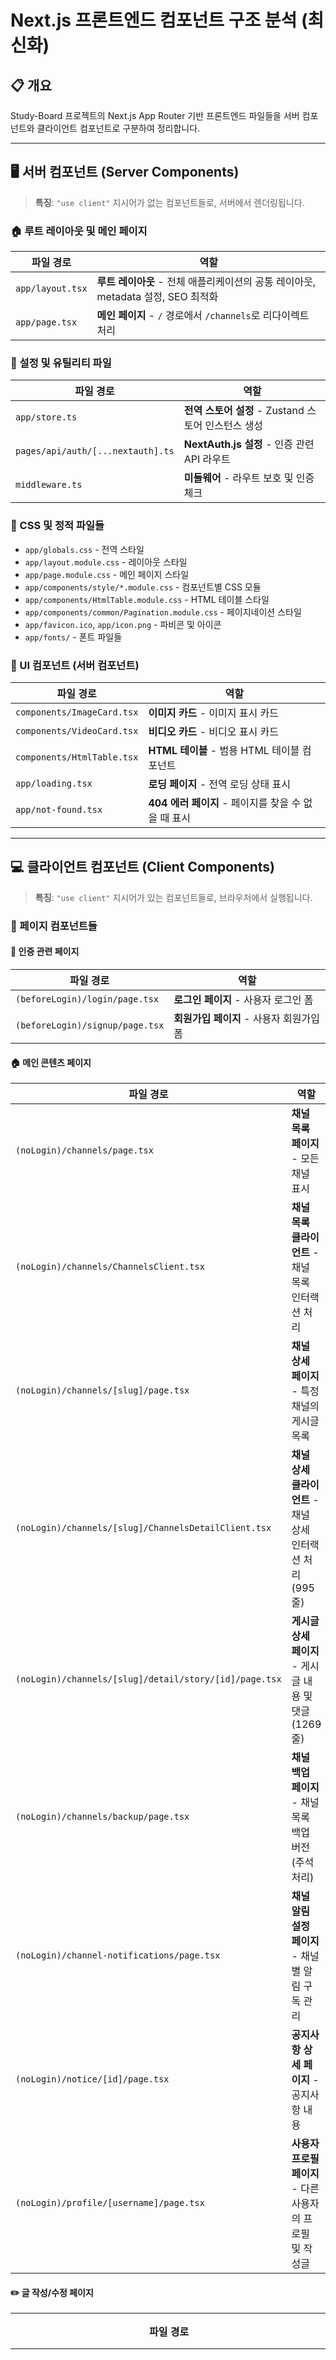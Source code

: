 # Next.js 프론트엔드 컴포넌트 구조 분석 (최신화)

## 📋 개요

Study-Board 프로젝트의 Next.js App Router 기반 프론트엔드 파일들을 서버 컴포넌트와 클라이언트 컴포넌트로 구분하여 정리합니다.

---

## 🖥️ 서버 컴포넌트 (Server Components)

> **특징**: `"use client"` 지시어가 없는 컴포넌트들로, 서버에서 렌더링됩니다.

### 🏠 루트 레이아웃 및 메인 페이지

| 파일 경로        | 역할                                                                             |
| ---------------- | -------------------------------------------------------------------------------- |
| `app/layout.tsx` | **루트 레이아웃** - 전체 애플리케이션의 공통 레이아웃, metadata 설정, SEO 최적화 |
| `app/page.tsx`   | **메인 페이지** - `/` 경로에서 `/channels`로 리다이렉트 처리                     |

### 📁 설정 및 유틸리티 파일

| 파일 경로                         | 역할                                                |
| --------------------------------- | --------------------------------------------------- |
| `app/store.ts`                    | **전역 스토어 설정** - Zustand 스토어 인스턴스 생성 |
| `pages/api/auth/[...nextauth].ts` | **NextAuth.js 설정** - 인증 관련 API 라우트         |
| `middleware.ts`                   | **미들웨어** - 라우트 보호 및 인증 체크             |

### 🎨 CSS 및 정적 파일들

- `app/globals.css` - 전역 스타일
- `app/layout.module.css` - 레이아웃 스타일
- `app/page.module.css` - 메인 페이지 스타일
- `app/components/style/*.module.css` - 컴포넌트별 CSS 모듈
- `app/components/HtmlTable.module.css` - HTML 테이블 스타일
- `app/components/common/Pagination.module.css` - 페이지네이션 스타일
- `app/favicon.ico`, `app/icon.png` - 파비콘 및 아이콘
- `app/fonts/` - 폰트 파일들

### 🎨 UI 컴포넌트 (서버 컴포넌트)

| 파일 경로                  | 역할                                                |
| -------------------------- | --------------------------------------------------- |
| `components/ImageCard.tsx` | **이미지 카드** - 이미지 표시 카드                  |
| `components/VideoCard.tsx` | **비디오 카드** - 비디오 표시 카드                  |
| `components/HtmlTable.tsx` | **HTML 테이블** - 범용 HTML 테이블 컴포넌트         |
| `app/loading.tsx`          | **로딩 페이지** - 전역 로딩 상태 표시               |
| `app/not-found.tsx`        | **404 에러 페이지** - 페이지를 찾을 수 없을 때 표시 |

---

## 💻 클라이언트 컴포넌트 (Client Components)

> **특징**: `"use client"` 지시어가 있는 컴포넌트들로, 브라우저에서 실행됩니다.

### 📄 페이지 컴포넌트들

#### 🔐 인증 관련 페이지

| 파일 경로                       | 역할                                     |
| ------------------------------- | ---------------------------------------- |
| `(beforeLogin)/login/page.tsx`  | **로그인 페이지** - 사용자 로그인 폼     |
| `(beforeLogin)/signup/page.tsx` | **회원가입 페이지** - 사용자 회원가입 폼 |

#### 🏠 메인 콘텐츠 페이지

| 파일 경로                                              | 역할                                                       |
| ------------------------------------------------------ | ---------------------------------------------------------- |
| `(noLogin)/channels/page.tsx`                          | **채널 목록 페이지** - 모든 채널 표시                      |
| `(noLogin)/channels/ChannelsClient.tsx`                | **채널 목록 클라이언트** - 채널 목록 인터랙션 처리         |
| `(noLogin)/channels/[slug]/page.tsx`                   | **채널 상세 페이지** - 특정 채널의 게시글 목록             |
| `(noLogin)/channels/[slug]/ChannelsDetailClient.tsx`   | **채널 상세 클라이언트** - 채널 상세 인터랙션 처리 (995줄) |
| `(noLogin)/channels/[slug]/detail/story/[id]/page.tsx` | **게시글 상세 페이지** - 게시글 내용 및 댓글 (1269줄)      |
| `(noLogin)/channels/backup/page.tsx`                   | **채널 백업 페이지** - 채널 목록 백업 버전 (주석 처리)     |
| `(noLogin)/channel-notifications/page.tsx`             | **채널 알림 설정 페이지** - 채널별 알림 구독 관리          |
| `(noLogin)/notice/[id]/page.tsx`                       | **공지사항 상세 페이지** - 공지사항 내용                   |
| `(noLogin)/profile/[username]/page.tsx`                | **사용자 프로필 페이지** - 다른 사용자의 프로필 및 작성글  |

#### ✏️ 글 작성/수정 페이지

| 파일 경로                                                      | 역할                                                     |
| -------------------------------------------------------------- | -------------------------------------------------------- |
| `(afterLogin)/write/story/page.tsx`                            | **게시글 작성 페이지** - 새 게시글 작성 폼               |
| `(afterLogin)/write/suggestion/page.tsx`                       | **건의사항 작성 페이지** - 새 건의사항 작성 폼           |
| `(afterLogin)/write/notice/page.tsx`                           | **공지사항 작성 페이지** - 새 공지사항 작성 폼           |
| `(afterLogin)/edit/story/[id]/page.tsx`                        | **게시글 수정 페이지** - 기존 게시글 수정 폼             |
| `(afterLogin)/edit/suggestion/[id]/page.tsx`                   | **건의사항 수정 페이지** - 기존 건의사항 수정 폼         |
| `(afterLogin)/channels/[slug]/detail/suggestion/[id]/page.tsx` | **건의사항 상세 페이지** - 로그인 사용자용 건의사항 상세 |

#### 👤 사용자 기능 페이지

| 파일 경로                               | 역할                                                     |
| --------------------------------------- | -------------------------------------------------------- |
| `(afterLogin)/setting/profile/page.tsx` | **프로필 설정 페이지** - 개인정보 수정, 작성글/댓글 관리 |
| `(afterLogin)/messages/page.tsx`        | **메시지 페이지** - 개인 메시지 관리                     |
| `(afterLogin)/notifications/page.tsx`   | **알림 페이지** - 알림 목록 관리                         |
| `(afterLogin)/scraps/page.tsx`          | **스크랩 페이지** - 스크랩한 게시글 목록                 |
| `(afterLogin)/recent-views/page.tsx`    | **최근 본 글 페이지** - 최근 조회한 게시글 목록          |
| `(afterLogin)/blinds/page.tsx`          | **블라인드 페이지** - 블라인드 처리된 게시글 관리        |
| `(afterLogin)/reports/page.tsx`         | **신고 관리 페이지** - 신고 목록 및 관리 (관리자용)      |

### 🧩 공통 컴포넌트들

#### 🏗️ 레이아웃 컴포넌트

| 파일 경로                   | 역할                                   |
| --------------------------- | -------------------------------------- |
| `components/TopBar.tsx`     | **상단 바** - 로고, 검색, 사용자 메뉴  |
| `components/NavMenuBar.tsx` | **네비게이션 메뉴** - 사이드바 메뉴    |
| `components/NavBar.tsx`     | **하단 네비게이션** - 모바일용 하단 바 |

#### 🔧 Provider 컴포넌트

| 파일 경로                                      | 역할                                                   |
| ---------------------------------------------- | ------------------------------------------------------ |
| `components/Provider/RQProvider.tsx`           | **React Query 프로바이더** - 데이터 fetching 상태 관리 |
| `components/Provider/ThemeProvider.tsx`        | **테마 프로바이더** - 다크/라이트 모드 제공            |
| `components/Provider/AuthSessionCom.tsx`       | **세션 관리** - NextAuth 세션 프로바이더               |
| `components/Provider/SitePasswordGate.tsx`     | **사이트 비밀번호 게이트** - 사이트 접근 제한          |
| `components/Provider/SubscriptionProvider.tsx` | **구독 프로바이더** - 알림 구독 관리                   |
| `components/Provider/BrowserNotification.tsx`  | **브라우저 알림** - 웹 푸시 알림                       |

#### 🎛️ 기능성 컴포넌트

| 파일 경로                        | 역할                                         |
| -------------------------------- | -------------------------------------------- |
| `components/DarkModeToggle.tsx`  | **다크모드 토글** - 테마 전환 버튼           |
| `components/RecommendButton.tsx` | **추천 버튼** - 게시글 추천/비추천 버튼      |
| `components/BlindWrapper.tsx`    | **블라인드 래퍼** - 블라인드 처리 컨테이너   |
| `components/BlindedContent.tsx`  | **블라인드 콘텐츠** - 블라인드 처리된 콘텐츠 |

#### 🔔 알림 및 드롭다운

| 파일 경로                                    | 역할                                      |
| -------------------------------------------- | ----------------------------------------- |
| `components/NotificationDropdown.tsx`        | **알림 드롭다운** - 실시간 알림 목록      |
| `components/NoticesDropdown.tsx`             | **공지사항 드롭다운** - 공지사항 목록     |
| `components/ChannelNotificationDropdown.tsx` | **채널 알림 드롭다운** - 채널별 알림 설정 |

#### 📊 테이블 컴포넌트

| 파일 경로                                           | 역할                                                        |
| --------------------------------------------------- | ----------------------------------------------------------- |
| `components/table/CustomizedTables.tsx`             | **기본 테이블** - 게시글 목록 테이블                        |
| `components/table/CustomizedCardView.tsx`           | **카드 뷰 테이블** - 카드 형태 게시글 목록 (다크 테마 개선) |
| `components/table/CustomizedSuggestionTable.tsx`    | **건의사항 테이블** - 건의사항 목록 테이블                  |
| `components/table/CustomizedUserStoryTables.tsx`    | **사용자 게시글 테이블** - 프로필 페이지용 게시글 테이블    |
| `components/table/CustomizedUserCommentsTables.tsx` | **사용자 댓글 테이블** - 프로필 페이지용 댓글 테이블        |

#### 🎛️ 공통 UI 컴포넌트

| 파일 경로                                  | 역할                                                   |
| ------------------------------------------ | ------------------------------------------------------ |
| `components/common/Loading.tsx`            | **로딩 컴포넌트** - 데이터 로딩 시 표시                |
| `components/common/ErrorView.tsx`          | **에러 뷰** - 에러 상황 표시                           |
| `components/common/Pagination.tsx`         | **페이지네이션** - 페이지 이동 컨트롤                  |
| `components/common/ProfilePagination.tsx`  | **프로필 페이지네이션** - 프로필 페이지용 페이지네이션 |
| `components/common/SearchBar.tsx`          | **검색 바** - 게시글 검색 기능                         |
| `components/common/ScrollUpButton.tsx`     | **상단 이동 버튼** - 페이지 최상단으로 스크롤          |
| `components/common/RightView.tsx`          | **우측 뷰** - 우측 사이드바 컨텐츠                     |
| `components/common/ChannelTopStories.tsx`  | **채널 인기 게시글** - 채널별 인기 게시글 표시         |
| `components/common/Advertisement.tsx`      | **광고 컴포넌트** - 광고 표시 영역                     |
| `components/common/CommentsView.tsx`       | **댓글 뷰** - 댓글 목록 및 작성 폼                     |
| `components/common/ConfirmDialog.tsx`      | **확인 다이얼로그** - 확인/취소 다이얼로그             |
| `components/common/ConfirmModal.tsx`       | **확인 모달** - 모달 형태 확인 창                      |
| `components/common/CustomSelect.tsx`       | **커스텀 셀렉트** - 커스텀 드롭다운 선택 컴포넌트      |
| `components/common/CustomSnackBar.tsx`     | **커스텀 스낵바** - 알림 메시지 표시                   |
| `components/common/InputFileUpload.tsx`    | **파일 업로드** - 파일 업로드 입력 컴포넌트            |
| `components/common/RichTextEditor.tsx`     | **리치 텍스트 에디터** - 게시글 작성용 에디터          |
| `components/common/SendMessageModal.tsx`   | **메시지 전송 모달** - 쪽지 전송 모달                  |
| `components/common/UserMenuPopover.tsx`    | **사용자 메뉴 팝오버** - 사용자 메뉴 드롭다운          |
| `components/common/MessageView.tsx`        | **메시지 뷰** - 개인 메시지 표시                       |
| `components/common/ReportModal.tsx`        | **신고 모달** - 게시글/댓글 신고 모달                  |
| `components/common/ChannelNoticeModal.tsx` | **채널 공지 모달** - 채널 공지사항 모달                |

#### 🏗️ 다이얼로그 컴포넌트

| 파일 경로                                                    | 역할                                                    |
| ------------------------------------------------------------ | ------------------------------------------------------- |
| `components/common/ChannelDialog/CreateChannelDialog.tsx`    | **채널 생성 다이얼로그** - 새 채널 생성 모달            |
| `components/common/ChannelDialog/EditChannelImageDialog.tsx` | **채널 이미지 편집 다이얼로그** - 채널 이미지 수정 모달 |

#### 💬 채팅 및 메시지

| 파일 경로                         | 역할                                  |
| --------------------------------- | ------------------------------------- |
| `components/chat/ChannelChat.tsx` | **채널 채팅** - 실시간 채널 채팅 기능 |

#### 💾 백업 컴포넌트

| 파일 경로                                    | 역할                                                      |
| -------------------------------------------- | --------------------------------------------------------- |
| `components/BackUp/MainView.backup.tsx`      | **메인 뷰 백업** - 메인 뷰 백업 버전 (주석 처리)          |
| `components/BackUp/MainViewClientBackUp.tsx` | **메인 뷰 클라이언트 백업** - 클라이언트 백업 (주석 처리) |

### 🎯 채널 상세 페이지 - 분리된 컴포넌트들

> **2024년 12월 업데이트**: 채널 상세 페이지 (ChannelsDetailClient.tsx)를 4개의 독립적인 컴포넌트로 분리하여 **코드 가독성 52.6% 향상** (2074줄 → 995줄)

#### 📂 `(noLogin)/channels/[slug]/components/`

| 파일 경로                                                       | 역할                                                              | 줄 수 |
| --------------------------------------------------------------- | ----------------------------------------------------------------- | ----- |
| `(noLogin)/channels/[slug]/components/ChannelHeader.tsx`        | **채널 헤더** - 채널 정보, 아바타, 생성자 정보 표시               | 226   |
| `(noLogin)/channels/[slug]/components/ChannelActionButtons.tsx` | **채널 액션 버튼** - 실시간 채팅, 공지사항, 구독, 알림 토글 버튼  | 339   |
| `(noLogin)/channels/[slug]/components/ChannelTabNavigation.tsx` | **채널 탭 네비게이션** - 탭 전환, 뷰 모드 토글, 글쓰기 버튼       | 351   |
| `(noLogin)/channels/[slug]/components/ChannelControlPanel.tsx`  | **채널 컨트롤 패널** - 정렬 옵션, 추천 랭킹, 페이지네이션, 검색바 | 327   |

#### 📂 `(noLogin)/channels/[slug]/detail/story/[id]/components/`

| 파일 경로                                                                 | 역할                                                               | 줄 수 |
| ------------------------------------------------------------------------- | ------------------------------------------------------------------ | ----- |
| `(noLogin)/channels/[slug]/detail/story/[id]/components/ImageViewer.tsx`  | **이미지 뷰어** - 이미지 확대/축소, 드래그, 키보드 네비게이션 기능 | 357   |
| `(noLogin)/channels/[slug]/detail/story/[id]/components/StoryActions.tsx` | **스토리 액션** - 스크랩, 신고, 수정, 삭제, 관리자 삭제 버튼       | 363   |

#### 🎨 스타일 컴포넌트

| 파일 경로                                  | 역할                                                   |
| ------------------------------------------ | ------------------------------------------------------ |
| `(noLogin)/channels/[slug]/components.tsx` | **공통 스타일 컴포넌트** - 메탈릭 스타일 컴포넌트 모음 |
| `(noLogin)/channels/[slug]/styles.ts`      | **스타일 정의** - 그라데이션, 메탈릭 스타일 함수 모음  |

### 실제 사용 중인 클라이언트 컴포넌트들

대부분의 페이지와 인터랙티브 컴포넌트들이 클라이언트 컴포넌트로 구성되어 있으며, 다음과 같은 특징을 가집니다:

- **상태 관리**: React Hook, Zustand 상태 관리 라이브러리 사용
- **데이터 페칭**: React Query (TanStack Query) 사용
- **실시간 기능**: WebSocket, Server-Sent Events 활용
- **UI 인터랙션**: Material-UI 컴포넌트 활용한 복잡한 인터랙션

---

## 🎯 주요 특징

### 서버 컴포넌트의 장점

- 🚀 **SEO 최적화**: metadata 설정 가능
- ⚡ **빠른 초기 로딩**: 서버에서 HTML 사전 렌더링
- 📦 **번들 크기 감소**: 클라이언트로 전송되는 JavaScript 최소화

### 클라이언트 컴포넌트의 장점

- 🎭 **인터랙티브한 UI**: 상태 관리, 이벤트 처리
- 🔄 **실시간 업데이트**: React Query, WebSocket 활용
- 💾 **브라우저 API 사용**: localStorage, sessionStorage 등

### 하이브리드 구조

- 서버 컴포넌트(layout.tsx)가 클라이언트 컴포넌트들을 감싸는 구조
- 각 컴포넌트의 특성에 맞는 최적화된 렌더링 방식 적용
- SEO와 사용자 경험을 모두 고려한 균형잡힌 아키텍처

---

## 🔄 최신 업데이트 (2025년 7월)

### 🎯 주요 개선 사항

#### 1. 채널 상세 페이지 컴포넌트 분리 (2024년 12월)

- **목적**: 가독성 향상 및 유지보수성 개선
- **성과**: 2074줄 → 995줄 (52.6% 감소)
- **분리 컴포넌트**: 4개의 독립적인 컴포넌트로 분리
- **효과**: 초보자도 이해하기 쉬운 구조로 개선

#### 2. 게시글 상세 페이지 컴포넌트 분리 (2025년 7월)

- **목적**: 복잡한 기능의 모듈화 및 재사용성 향상
- **분리된 컴포넌트**:
  - `ImageViewer.tsx` (357줄): 이미지 확대/축소, 드래그, 키보드 네비게이션
  - `StoryActions.tsx` (363줄): 스크랩, 신고, 수정, 삭제, 관리자 기능
- **효과**: 기능별 분리로 유지보수성 향상, 코드 재사용성 증대

#### 3. 다크 테마 UI 개선 (2024년 12월)

- **대상**: `CustomizedCardView.tsx` 컴포넌트
- **개선점**: 다크 모드에서 보라색 그라데이션 적용
- **효과**: 일관된 다크 테마 경험 제공

#### 4. 채널 알림 시스템 개선 (2024년 12월)

- **문제**: 프론트엔드와 백엔드 알림 상태 비동기화
- **해결**: 실시간 상태 동기화 및 에러 처리 개선
- **효과**: 사용자 친화적인 알림 관리 시스템 구축

### 새로 추가된 기능

- ✅ **관리자 신고 관리**: 신고 목록 조회 및 처리 시스템
- ✅ **채널 관리 시스템**: 채널 생성, 이미지 업로드, 구독 관리
- ✅ **채널 알림 시스템**: 채널별 알림 구독 관리 페이지 및 컴포넌트
- ✅ **고급 이미지 뷰어**: 확대/축소, 드래그, 키보드 네비게이션 기능
- ✅ **스토리 액션 시스템**: 스크랩, 신고, 수정, 삭제, 관리자 기능 통합
- ✅ **스크랩 기능**: 게시글 스크랩 및 관리 시스템
- ✅ **최근 조회 기능**: 최근 본 글 추적 및 표시
- ✅ **실시간 채널 채팅**: WebSocket 기반 채널 내 실시간 채팅
- ✅ **건의사항 시스템**: 채널별 건의사항 작성 및 관리
- ✅ **리치 텍스트 에디터**: 게시글 작성용 고급 에디터
- ✅ **파일 업로드**: 이미지/동영상 첨부 기능
- ✅ **브라우저 알림**: 웹 푸시 알림 지원

### 개선된 기능

- 🔧 **상태 관리 확장**: 12개의 전문화된 Zustand 스토어
- 🔧 **API 모듈화**: 기능별 API 모듈 분리 및 관리자 API 추가
- 🔧 **컴포넌트 세분화**: 재사용 가능한 공통 컴포넌트 확장
- 🔧 **타입 안전성**: TypeScript 타입 정의 강화
- 🔧 **UI/UX 개선**: 다크모드, 반응형 디자인 지원
- 🔧 **채널 시스템**: 채널 중심의 아키텍처로 개선

### 아키텍처 개선사항

- 🏗️ **클라이언트 컴포넌트 분리**: 페이지별 Client 컴포넌트 분리로 성능 최적화
- 🏗️ **Provider 패턴**: 다양한 Provider 컴포넌트로 관심사 분리
- 🏗️ **모듈화**: 기능별 모듈 분리로 유지보수성 향상
- 🏗️ **컴포넌트 재사용성**: 독립적인 컴포넌트 분리로 재사용 가능한 구조 구축

---

## 📊 파일 크기 현황

### 📏 주요 페이지 컴포넌트 크기

| 파일명                       | 줄 수   | 상태          | 비고                                     |
| ---------------------------- | ------- | ------------- | ---------------------------------------- |
| `detail/story/[id]/page.tsx` | 1,269줄 | **분리 진행** | 게시글 상세 페이지 (2개 컴포넌트 분리됨) |
| `ChannelsDetailClient.tsx`   | 995줄   | **개선됨**    | 52.6% 감소 (2074→995)                    |
| `MainView.tsx`               | 789줄   | **주석 처리** | 대부분 주석 처리됨                       |
| `ImageViewer.tsx`            | 357줄   | **분리됨**    | 게시글 상세에서 분리된 이미지 뷰어       |
| `StoryActions.tsx`           | 363줄   | **분리됨**    | 게시글 상세에서 분리된 액션 버튼         |
| `CustomizedTables.tsx`       | 257줄   | **적정**      | 기본 테이블 컴포넌트                     |

### 📈 컴포넌트 분리 성과

- **채널 상세 페이지**: 2074줄 → 995줄 (52.6% 감소)
- **게시글 상세 페이지**: 1269줄 + 분리된 컴포넌트 2개 (720줄)
  - ImageViewer.tsx: 357줄 (이미지 뷰어 기능)
  - StoryActions.tsx: 363줄 (액션 버튼 기능)
- **분리된 컴포넌트**: 총 6개의 독립적인 컴포넌트 (226~363줄)
- **유지보수성**: 기능별 분리로 수정 용이성 증대
- **가독성**: 초보자도 이해하기 쉬운 구조
- **재사용성**: 독립적인 컴포넌트로 다른 페이지에서도 활용 가능

---

## 📞 지원 및 문의

이 문서에 대한 질문이나 개선 사항이 있으시면 개발팀에 문의해 주세요.

**개발팀**: StudyBoard Team  
**프로젝트**: Study Board Frontend Components  
**버전**: 2.3.0  
**마지막 업데이트**: 2025년 7월 6일

---

_이 문서는 Study Board 프론트엔드 시스템의 전체적인 컴포넌트 구조와 기능을 설명합니다. 개발 과정에서 지속적으로 업데이트됩니다._
